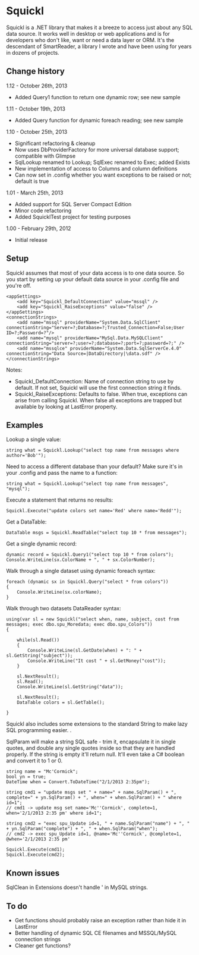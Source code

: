 Squickl 
=============================================================
Squickl is a .NET library that makes it a breeze to access just about any SQL data source.
It works well in desktop or web applications and is for developers who don't like, want or need
a data layer or ORM.
It's the descendant of SmartReader, a library I wrote and have been using for years in dozens of projects.


Change history
-------------------------------------------------------------

1.12 - October 26th, 2013
- Added Query1 function to return one dynamic row; see new sample

1.11 - October 19th, 2013
- Added Query function for dynamic foreach reading; see new sample

1.10 - October 25th, 2013
- Significant refactoring & cleanup
- Now uses DbProviderFactory for more universal database support; compatible with Glimpse
- SqlLookup renamed to Lookup; SqlExec renamed to Exec; added Exists
- New implementation of access to Columns and column definitions
- Can now set in .config whether you want exceptions to be raised or not; default is true

1.01 - March 25th, 2013
- Added support for SQL Server Compact Edition
- Minor code refactoring
- Added SquicklTest project for testing purposes

1.00 - February 29th, 2012
- Initial release


Setup
-------------------------------------------------------------
Squickl assumes that most of your data access is to one data source. So you start by setting up your default data source in your .config file and you're off.

	<appSettings>
		<add key="Squickl_DefaultConnection" value="mssql" />
		<add key="Squickl_RaiseExceptions" value="false" />
	</appSettings>
	<connectionStrings>
		<add name="mssql" providerName="System.Data.SqlClient" connectionString="Server=?;Database=?;Trusted_Connection=False;User ID=?;Password=?"/>
		<add name="mysql" providerName="MySql.Data.MySQLClient" connectionString="server=?;user=?;database=?;port=?;password=?;" />
	    <add name="mssqlce" providerName="System.Data.SqlServerCe.4.0" connectionString="Data Source=|DataDirectory|\data.sdf" />
	</connectionStrings>

Notes:

- Squickl_DefaultConnection: Name of connection string to use by default. If not set, Squickl will use the first connection string it finds.
- Squickl_RaiseExceptions: Defaults to false. When true, exceptions can arise from calling Squickl. When false all exceptions are trapped but available by looking at LastError property.



Examples
-------------------------------------------------------------
Lookup a single value:

	string what = Squickl.Lookup("select top name from messages where author='Bob'");

Need to access a different database than your default? Make sure it's in your .config and pass the name to a function:

	string what = Squickl.Lookup("select top name from messages", "mysql");

Execute a statement that returns no results:

	Squickl.Execute("update colors set name='Red' where name='Redd'");

Get a DataTable:

	DataTable msgs = Squickl.ReadTable("select top 10 * from messages");

Get a single dynamic record:

	dynamic record = Squickl.Query1("select top 10 * from colors");
	Console.WriteLine(sx.ColorName + ", " + sx.ColorNumber);

Walk through a single dataset using dynamic foreach syntax:

    foreach (dynamic sx in Squickl.Query("select * from colors"))
    {
        Console.WriteLine(sx.colorName);
    }

Walk through two datasets DataReader syntax:

	using(var sl = new Squickl("select when, name, subject, cost from messages; exec dbo.spu_Moredata; exec dbo.spu_Colors"))
	{
	
		while(sl.Read())
		{
			Console.WriteLine(sl.GetDate(when) + ": " + sl.GetString("subject"));
			Console.WriteLine("It cost " + sl.GetMoney("cost"));
		}
		
		sl.NextResult();
		sl.Read();
		Console.WriteLine(sl.GetString("data"));
		
		sl.NextResult();
		DataTable colors = sl.GetTable();
		
	}


Squickl also includes some extensions to the standard String to make lazy SQL programming easier.  .

SqlParam will make a string SQL safe - trim it, encapsulate it in single quotes, and double any single quotes inside so that they are handled properly. If the string is empty it'll return null. It'll even take a C# boolean and convert it to 1 or 0.

	string name = "Mc'Cormick";                   
	bool yn = true; 
	DateTime when = Convert.ToDateTime("2/1/2013 2:35pm"); 
	
	string cmd1 = "update msgs set " + name=" + name.SqlParam() + ", complete=" + yn.SqlParam() + ", when=" + when.SqlParam() + " where id=1";
	// cmd1 -> update msg set name='Mc''Cormick', complete=1, when='2/1/2013 2:35 pm' where id=1";
	
	string cmd2 = "exec spu_Update id=1, " + name.SqlParam("name") + ", " + yn.SqlParam("complete") + ", " + when.SqlParam("when");
	// cmd2 -> exec spu_Update id=1, @name='Mc''Cormick', @complete=1, @when='2/1/2013 2:35 pm'
	
	Squickl.Execute(cmd1);
	Squickl.Execute(cmd2);


Known issues
-------------------------------------------------------------
SqlClean in Extensions doesn't handle \' in MySQL strings.


To do
-------------------------------------------------------------
- Get functions should probably raise an exception rather than hide it in LastError
- Better handling of dynamic SQL CE filenames and MSSQL/MySQL connection strings 
- Cleaner get functions?


